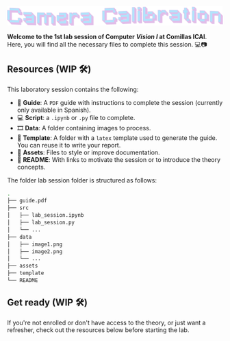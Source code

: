 <a href="https://x.com/nearcyan/status/1706914605262684394">
  <picture>
    <source media="(prefers-color-scheme: dark)" srcset="assets/camera-calibration-dark.png">
    <source media="(prefers-color-scheme: light)" srcset="assets/camera-calibration-light.png">
    <img alt="Lab Session Image" src="assets/camera-calibration-light.png">
  </picture>
</a>


**Welcome to the 1st lab session of Computer *Vision I* at Comillas ICAI**. Here, you will find all the necessary files to complete this session. 💻📷


## Resources (WIP 🛠️)

This laboratory session contains the following:

- 📄 **Guide**: A ``PDF`` guide with instructions to complete the session (currently only available in Spanish).
- 💻 **Script**: a ``.ipynb`` or ``.py`` file to complete.
- 🎞️ **Data**: A folder containing images to process.
- 📝 **Template**: A folder with a ``latex`` template used to generate the guide. You can reuse it to write your report.
- 🧩 **Assets**: Files to style or improve documentation.
- 📖 **README**: With links to motivate the session or to introduce the theory concepts.

The folder lab session folder is structured as follows:

```bash
.
├── guide.pdf
├── src
│   ├── lab_session.ipynb
│   ├── lab_session.py
│   └── ...
├── data
│   ├── image1.png
│   ├── image2.png
│   └── ...
├── assets
├── template
└── README
```

## Get ready (WIP 🛠️)
If you're not enrolled or don't have access to the theory, or just want a refresher, check out the resources below before starting the lab.